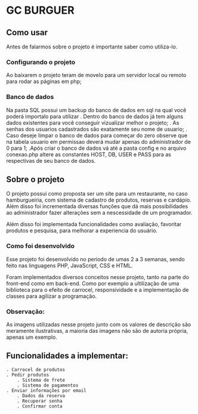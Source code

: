 # GC BURGUER

## Como usar

Antes de falarmos sobre o projeto é importante saber como utiliza-lo.

### Configurando o projeto
Ao baixarem o projeto teram de movelo para um servidor local ou remoto para rodar as páginas em php;

### Banco de dados
Na pasta SQL possui um backup do banco de dados em sql na qual você poderá importalo para utilizar
    . Dentro do banco de dados já tem alguns dados existentes para você conseguir vizualizar melhor o projeto;
        . As senhas dos usuarios cadastrados são exatamente seu nome de usuario;
    . Caso deseje limpar o banco de dados para começar do zero observe que na tabela usuario em permissao deverá mudar apenas do administrador de 0 para 1;
    .Após criar o banco de dados vá até a pasta config e no arquivo conexao.php altere as constantes HOST, DB, USER e PASS para as respectivas de seu banco de dados.

## Sobre o projeto
O projeto possui como proposta ser um site para um restaurante, no caso hamburgueiria, com sistema de cadastro de produtos, reservas e cardápio. Além disso foi incrementada diversas funções que dá mais possibilidades ao administrador fazer alterações sem a nescessidade de um programador.

Além disso foi implementada funcionalidades como avaliação, favoritar produtos e pesquisa, para melhorar a experiencia do usuário.

### Como foi desenvolvido
Esse projeto foi desenvolvido no periodo de umas 2 a 3 semanas, sendo feito nas linguagens PHP, JavaScript, CSS e HTML.

Foram implementados diversos conceitos nesse projeto, tanto na parte do front-end como em back-end. Como por exemplo a ultilização de uma biblioteca para o efeito de carrocel, responsividade e a implementação de classes para agilizar a programação.

### Observação:
As imagens utilizadas nesse projeto junto com os valores de descrição são meramente ilustrativas, a maioria das imagens não são de autoria própria, apenas um exemplo.

## Funcionalidades a implementar:
    . Carrocel de produtos
    . Pedir produtos
        . Sistema de frete
        . Sistema de pagamentos
    . Enviar informações por email
        . Dados da reserva
        . Recuperar senha
        . Confirmar conta